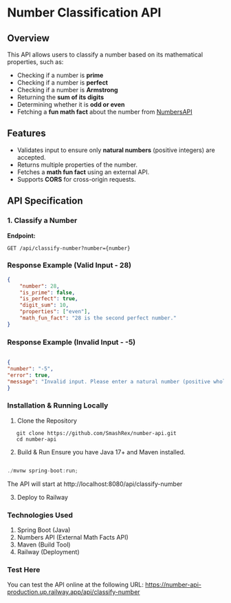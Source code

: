 # Number Classification API

## Overview
This API allows users to classify a number based on its mathematical properties, such as:
- Checking if a number is **prime**
- Checking if a number is **perfect**
- Checking if a number is **Armstrong**
- Returning the **sum of its digits**
- Determining whether it is **odd or even**
- Fetching a **fun math fact** about the number from [NumbersAPI](http://numbersapi.com/)

## Features
- Validates input to ensure only **natural numbers** (positive integers) are accepted.
- Returns multiple properties of the number.
- Fetches a **math fun fact** using an external API.
- Supports **CORS** for cross-origin requests.

## API Specification

### **1. Classify a Number**
**Endpoint:**
```http
GET /api/classify-number?number={number}
```


### Response Example (Valid Input - 28) ###
```json
{
    "number": 28,
    "is_prime": false,
    "is_perfect": true,
    "digit_sum": 10,
    "properties": ["even"],
    "math_fun_fact": "28 is the second perfect number."
}
```

### Response Example (Invalid Input - -5) ###

```json

{
"number": "-5",
"error": true,
"message": "Invalid input. Please enter a natural number (positive whole number)."
}

```

### Installation & Running Locally ###
1. Clone the Repository
```git
   git clone https://github.com/SmashRex/number-api.git
   cd number-api
   ```
2. Build & Run
   Ensure you have Java 17+ and Maven installed.
```java

./mvnw spring-boot:run;
```
The API will start at http://localhost:8080/api/classify-number

3. Deploy to Railway
   

### Technologies Used ###
1. Spring Boot (Java)
2. Numbers API (External Math Facts API)
3. Maven (Build Tool)
4. Railway (Deployment)

### Test Here ###
You can test the API online at the following URL: https://number-api-production.up.railway.app/api/classify-number